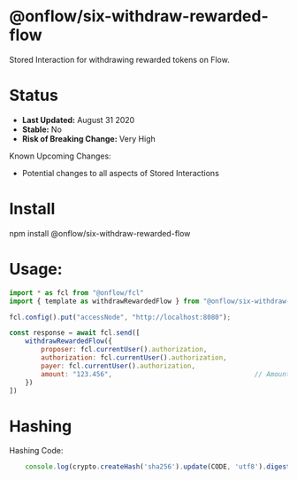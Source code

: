 # @onflow/six-withdraw-rewarded-flow

Stored Interaction for withdrawing rewarded tokens on Flow.

# Status

- **Last Updated:** August 31 2020
- **Stable:** No
- **Risk of Breaking Change:** Very High

Known Upcoming Changes:

- Potential changes to all aspects of Stored Interactions

# Install

npm install @onflow/six-withdraw-rewarded-flow

# Usage:

```javascript
import * as fcl from "@onflow/fcl"
import { template as withdrawRewardedFlow } from "@onflow/six-withdraw-rewarded-flow"

fcl.config().put("accessNode", "http://localhost:8080");

const response = await fcl.send([
    withdrawRewardedFlow({
        proposer: fcl.currentUser().authorization,
        authorization: fcl.currentUser().authorization,     
        payer: fcl.currentUser().authorization,             
        amount: "123.456",                                    // Amount as a String representing a Cadence UFix64
    })
])

```

# Hashing

Hashing Code:
```javascript
    console.log(crypto.createHash('sha256').update(CODE, 'utf8').digest('hex'))
```